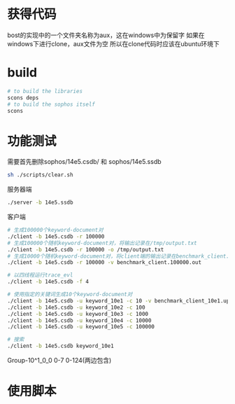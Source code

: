 # 获得代码

bost的实现中的一个文件夹名称为aux，这在windows中为保留字
如果在windows下进行clone，aux文件为空
所以在clone代码时应该在ubuntu环境下

# build

```bash
# to build the libraries
scons deps
# to build the sophos itself
scons
```

# 功能测试

需要首先删除sophos/14e5.csdb/ 和 sophos/14e5.ssdb

```bash
sh ./scripts/clear.sh
```

服务器端
```bash
./server -b 14e5.ssdb
```

客户端
```bash
# 生成100000个keyword-document对
./client -b 14e5.csdb -r 100000
# 生成100000个随机keyword-document对，将输出记录在/tmp/output.txt
./client -b 14e5.csdb -r 100000 -o /tmp/output.txt
# 生成10000个随机keyword-document对，将client端的输出记录在benchmark_client.10.out
./client -b 14e5.csdb -r 100000 -v benchmark_client.100000.out
```

```bash
# 以四线程运行trace_evl
./client -b 14e5.csdb -f 4
```

```bash
# 使用指定的关键词生成10个keyword-document对
./client -b 14e5.csdb -u keyword_10e1 -c 10 -v benchmark_client_10e1.update.out
./client -b 14e5.csdb -u keyword_10e2 -c 100
./client -b 14e5.csdb -u keyword_10e3 -c 1000
./client -b 14e5.csdb -u keyword_10e4 -c 10000
./client -b 14e5.csdb -u keyword_10e5 -c 100000
```

```bash
# 搜索
./client -b 14e5.csdb keyword_10e1
```

Group-10^1_0_0
0-7 0-124(两边包含)

# 使用脚本

```bash

```